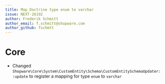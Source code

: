 ```yaml
---
title: Map Doctrine type enum to varchar
issue: NEXT-26192
author: Frederik Schmitt
author_email: f.schmitt@shopware.com
author_github: fschmtt
---
```

# Core
* Changed `Shopware\Core\System\CustomEntity\Schema\CustomEntitySchemaUpdater::update` to register a mapping for type `enum` to `varchar`
